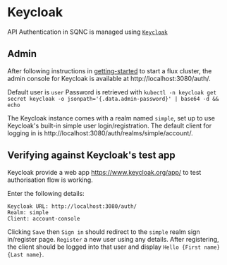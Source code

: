 # Keycloak

API Authentication in SQNC is managed using [`Keycloak`](https://www.keycloak.org/)

## Admin

After following instructions in [getting-started](./getting-started.md) to start a flux cluster, the admin console for Keycloak is available at http://localhost:3080/auth/.

Default user is `user`
Password is retrieved with `kubectl -n keycloak get secret keycloak -o jsonpath='{.data.admin-password}' | base64 -d && echo`

The Keycloak instance comes with a realm named `simple`, set up to use Keycloak's built-in simple user login/registration. The default client for logging in is http://localhost:3080/auth/realms/simple/account/.

## Verifying against Keycloak's test app

Keycloak provide a web app https://www.keycloak.org/app/ to test authorisation flow is working.

Enter the following details:

```
Keycloak URL: http://localhost:3080/auth/
Realm: simple
Client: account-console
```

Clicking `Save` then `Sign in` should redirect to the `simple` realm sign in/register page. `Register` a new user using any details. After registering, the client should be logged into that user and display `Hello {First name} {Last name}`.
